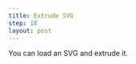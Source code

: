 ```yaml
---
title: Extrude SVG  
step: 18
layout: post
---
```


You can load an SVG and extrude it. 

<script src="https://gist.github.com/madhephaestus/b8e78fdb8f0ec1e9b746ce88e4900b9f.js"></script>

